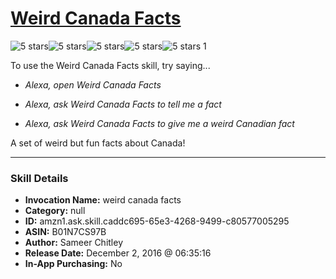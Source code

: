 # [Weird Canada Facts](http://alexa.amazon.com/#skills/amzn1.ask.skill.caddc695-65e3-4268-9499-c80577005295)
![5 stars](../../images/ic_star_black_18dp_1x.png)![5 stars](../../images/ic_star_black_18dp_1x.png)![5 stars](../../images/ic_star_black_18dp_1x.png)![5 stars](../../images/ic_star_black_18dp_1x.png)![5 stars](../../images/ic_star_black_18dp_1x.png) 1

To use the Weird Canada Facts skill, try saying...

* *Alexa, open Weird Canada Facts*

* *Alexa, ask Weird Canada Facts to tell me a fact*

* *Alexa, ask Weird Canada Facts to give me a weird Canadian fact*

A set of weird but fun facts about Canada!

***

### Skill Details

* **Invocation Name:** weird canada facts
* **Category:** null
* **ID:** amzn1.ask.skill.caddc695-65e3-4268-9499-c80577005295
* **ASIN:** B01N7CS97B
* **Author:** Sameer Chitley
* **Release Date:** December 2, 2016 @ 06:35:16
* **In-App Purchasing:** No
